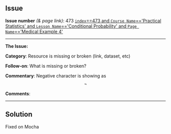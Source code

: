 ## Issue
**Issue number** _(& page link)_: 473 [`index`==473 and `Course Name`=='Practical Statistics' and `Lesson Name`=='Conditional Probability' and `Page Name`=='Medical Example 4'](https://mocha.udacity.com/programs/nd496-mentors-sandbox/en-us/construction/courses/545f4c46-ae54-4164-897e-4a0bb573302d/lessons/ls11577/pages/01e7b832-4a22-4489-a291-d4688f355c37)
***

**The Issue:**

**Category**: Resource is missing or broken (link, dataset, etc)

**Follow-on**: What is missing or broken?

**Commentary**: Negative character is showing as $$\neg$$

**Comments**: 


***
## Solution

Fixed on Mocha
